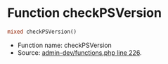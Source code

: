 Function checkPSVersion
===========================





```php
mixed checkPSVersion()
```

* Function name: checkPSVersion
* Source: [admin-dev/functions.php line 226](https://github.com/PrestaShop/PrestaShop/blob/1.6.0.8/admin-dev/functions.php#L226).

